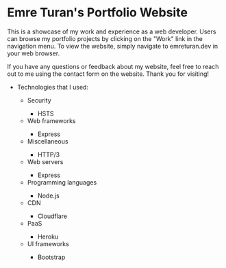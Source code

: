 <h1> Emre Turan's Portfolio Website </h1>

<p>This is a showcase of my work and experience as a web developer. Users can browse my portfolio projects by clicking on the "Work" link in the navigation menu. To view the website, simply navigate to emreturan.dev in your web browser. </p>

<p>If you have any questions or feedback about my website, feel free to reach out to me using the contact form on the website. Thank you for visiting! </p>

<ul>
  <li>Technologies that I used:</li>
  <ul>
    <li>Security</li>
    <ul>
      <li>HSTS</li>
    </ul>
    <li>Web frameworks</li>
    <ul>
      <li>Express</li>
    </ul>
    <li>Miscellaneous</li>
    <ul>
      <li>HTTP/3</li>
    </ul>
    <li>Web servers</li>
    <ul>
      <li>Express</li>
    </ul>
    <li>Programming languages</li>
    <ul>
      <li>Node.js</li>
    </ul>
    <li>CDN</li>
    <ul>
      <li>Cloudflare</li>
    </ul>
    <li>PaaS</li>
    <ul>
      <li>Heroku</li>
    </ul>
    <li>UI frameworks</li>
    <ul>
      <li>Bootstrap</li>
    </ul>
  </ul>
</ul>
